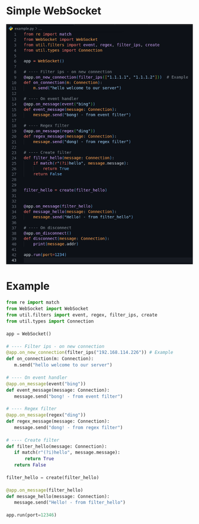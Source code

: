 # Simple WebSocket
![image](https://github.com/imNotValid/Simple-WebSocket/blob/f48ea8e78a3dad8075be880afb198eee171d6077/ex_image/Screenshot%20from%202022-09-04%2001-01-32.png)
 # Example
 
 ```python
from re import match
from WebSocket import WebSocket
from util.filters import event, regex, filter_ips, create
from util.types import Connection

app = WebSocket()

# ---- Filter ips - on new connection 
@app.on_new_connection(filter_ips("192.168.114.226")) # Example
def on_connection(m: Connection):
    m.send("hello welcome to our server")

# ---- On event handler
@app.on_message(event("bing"))
def event_message(message: Connection):
    message.send("bong! - from event filter")

# ---- Regex filter
@app.on_message(regex("ding"))
def regex_message(message: Connection):
    message.send("dong! - from regex filter")

# ---- Create filter
def filter_hello(message: Connection):
    if match(r"(?i)hello", message.message):
        return True
    return False

filter_hello = create(filter_hello)

@app.on_message(filter_hello)
def message_hello(message: Connection):
    message.send("Hello! - from filter_hello")

app.run(port=12346)
 
 ```
